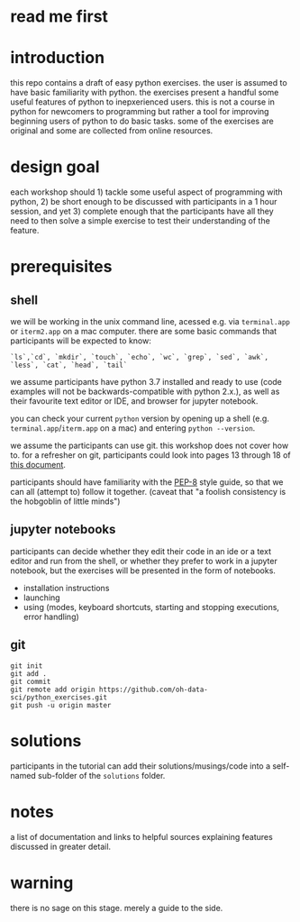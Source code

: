 read me first
==== 


# introduction
this repo contains a draft of easy python exercises. the user is assumed to have basic familiarity with python. the exercises present a handful some useful features of python to inepxerienced users. this is not a course in python for newcomers to programming but rather a tool for improving beginning users of python to do basic tasks. some of the exercises are original and some are collected from online resources.

# design goal
each workshop should 1) tackle some useful aspect of programming with python, 2) be short enough to be discussed with participants in a 1 hour session, and yet 3) complete enough that the participants have all they need to then solve a simple exercise to test their understanding of the feature.

# prerequisites
## shell
we will be working in the unix command line, acessed e.g. via `terminal.app` or `iterm2.app` on a mac computer. there are some basic commands that participants will be expected to know: 

    `ls`,`cd`, `mkdir`, `touch`, `echo`, `wc`, `grep`, `sed`, `awk`, `less`, `cat`, `head`, `tail`

we assume participants have python 3.7 installed and ready to use (code examples will not be backwards-compatible with python 2.x.), as well as their favourite text editor or IDE, and browser for jupyter notebook. 

you can check your current `python` version by opening up a shell (e.g. `terminal.app`/`iterm.app` on a mac) and entering `python --version`. 

we assume the participants can use git. this workshop does not cover how to. for a refresher on git, participants could look into pages 13 through 18 of [this document](http://columbia-applied-data-science.github.io/appdatasci.pdf).

participants should have familiarity with the [PEP-8](https://www.python.org/dev/peps/pep-0008) style guide, so that we can all (attempt to) follow it together. (caveat that "a foolish consistency is the hobgoblin of little minds")

## jupyter notebooks
participants can decide whether they edit their code in an ide or a text editor and run from the shell, or whether they prefer to work in a jupyter notebook, but the exercises will be presented in the form of notebooks.

- installation instructions
- launching
- using (modes, keyboard shortcuts, starting and stopping executions, error handling)

## git

```
git init
git add .
git commit 
git remote add origin https://github.com/oh-data-sci/python_exercises.git
git push -u origin master
```

# solutions
participants in the tutorial can add their solutions/musings/code into a self-named sub-folder of the `solutions` folder.

# notes
a list of documentation and links to helpful sources explaining features discussed in greater detail.

# warning
there is no sage on this stage. merely a guide to the side.
